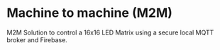# Machine to machine (M2M)
M2M Solution to control a 16x16 LED Matrix using a secure local MQTT broker and Firebase.
